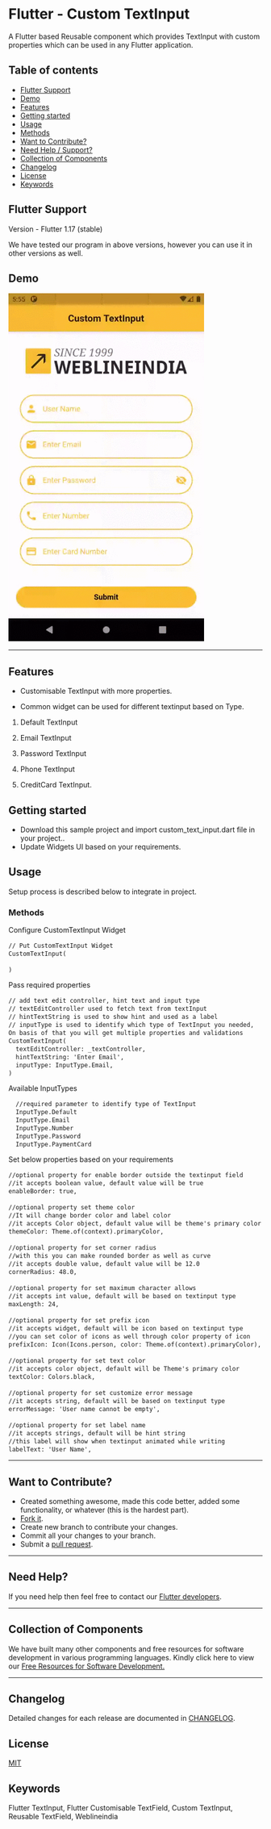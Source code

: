 # Flutter - Custom TextInput

A Flutter based Reusable component which provides TextInput with custom properties which can be used in any Flutter application.


## Table of contents
- [Flutter Support](#flutter-support)
- [Demo](#demo)
- [Features](#features)
- [Getting started](#getting-started)
- [Usage](#usage)
- [Methods](#methods)
- [Want to Contribute?](#want-to-contribute)
- [Need Help / Support?](#need-help)
- [Collection of Components](#collection-of-Components)
- [Changelog](#changelog)
- [License](#license)
- [Keywords](#Keywords)


## Flutter Support

Version - Flutter 1.17 (stable)

We have tested our program in above versions, however you can use it in other versions as well.


## Demo
[![](Wli_CoustomTextInput.gif)](https://github.com/weblineindia/Flutter-TextInput/blob/master/Wli_CoustomTextInput.gif)

------

## Features

* Customisable TextInput with more properties.

* Common widget can be used for different textinput based on Type.

1) Default TextInput

2) Email TextInput

3) Password TextInput

4) Phone TextInput

5) CreditCard TextInput.


## Getting started

* Download this sample project and import custom_text_input.dart file in your project.. 
* Update Widgets UI based on your requirements. 


## Usage

Setup process is described below to integrate in project.

### Methods

Configure CustomTextInput Widget 
      
    // Put CustomTextInput Widget
    CustomTextInput(
     
    )
       
    
Pass required properties
    
    // add text edit controller, hint text and input type
    // textEditController used to fetch text from textInput
    // hintTextString is used to show hint and used as a label
    // inputType is used to identify which type of TextInput you needed, On basis of that you will get multiple properties and validations
    CustomTextInput(
      textEditController: _textController,
      hintTextString: 'Enter Email',
      inputType: InputType.Email,
    )

      
Available InputTypes

      //required parameter to identify type of TextInput
      InputType.Default
      InputType.Email
      InputType.Number
      InputType.Password
      InputType.PaymentCard
   

Set below properties based on your requirements                  
       
    //optional property for enable border outside the textinput field
    //it accepts boolean value, default value will be true
    enableBorder: true,
    
    //optional property set theme color
    //It will change border color and label color
    //it accepts Color object, default value will be theme's primary color
    themeColor: Theme.of(context).primaryColor,
    
    //optional property for set corner radius
    //with this you can make rounded border as well as curve
    //it accepts double value, default value will be 12.0
    cornerRadius: 48.0,
    
    //optional property for set maximum character allows
    //it accepts int value, default will be based on textinput type
    maxLength: 24,
    
    //optional property for set prefix icon
    //it accepts widget, default will be icon based on textinput type
    //you can set color of icons as well through color property of icon
    prefixIcon: Icon(Icons.person, color: Theme.of(context).primaryColor),
    
    //optional property for set text color
    //it accepts color object, default will be Theme's primary color
    textColor: Colors.black,
    
    //optional property for set customize error message
    //it accepts string, default will be based on textinput type
    errorMessage: 'User name cannot be empty',
    
    //optional property for set label name
    //it accepts strings, default will be hint string
    //this label will show when textinput animated while writing
    labelText: 'User Name',


------

## Want to Contribute?

- Created something awesome, made this code better, added some functionality, or whatever (this is the hardest part).
- [Fork it](http://help.github.com/forking/).
- Create new branch to contribute your changes.
- Commit all your changes to your branch.
- Submit a [pull request](http://help.github.com/pull-requests/).

------

## Need Help? 
If you need help then feel free to contact our [Flutter developers](https://www.weblineindia.com/flutter-cross-platform-mobile-app-development.html).

 ------
 
## Collection of Components
 We have built many other components and free resources for software development in various programming languages. Kindly click here to view our [Free Resources for Software Development.](https://www.weblineindia.com/communities.html)
 
------

## Changelog
Detailed changes for each release are documented in [CHANGELOG](./CHANGELOG).

## License

[MIT](LICENSE)

[mit]: https://github.com/weblineindia/Flutter-TextInput/blob/master/LICENSE

## Keywords
Flutter TextInput, Flutter Customisable TextField, Custom TextInput, Reusable TextField, Weblineindia
